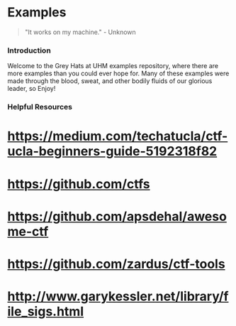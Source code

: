# Examples
> "It works on my machine." - Unknown

### Introduction
Welcome to the Grey Hats at UHM examples repository, where there are more examples than you could ever hope for. Many of these examples were made through the blood, sweat, and other bodily fluids of our glorious leader, so Enjoy!

### Helpful Resources
# https://medium.com/techatucla/ctf-ucla-beginners-guide-5192318f82
# https://github.com/ctfs
# https://github.com/apsdehal/awesome-ctf
# https://github.com/zardus/ctf-tools
# http://www.garykessler.net/library/file_sigs.html
